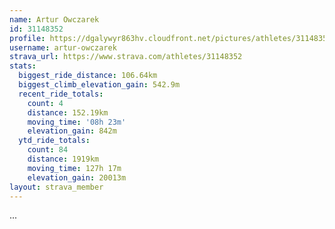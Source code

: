 ```yaml
---
name: Artur Owczarek
id: 31148352
profile: https://dgalywyr863hv.cloudfront.net/pictures/athletes/31148352/15906846/1/large.jpg
username: artur-owczarek
strava_url: https://www.strava.com/athletes/31148352
stats:
  biggest_ride_distance: 106.64km
  biggest_climb_elevation_gain: 542.9m
  recent_ride_totals:
    count: 4
    distance: 152.19km
    moving_time: '08h 23m'
    elevation_gain: 842m
  ytd_ride_totals:
    count: 84
    distance: 1919km
    moving_time: 127h 17m
    elevation_gain: 20013m
layout: strava_member
--- 
```

...
